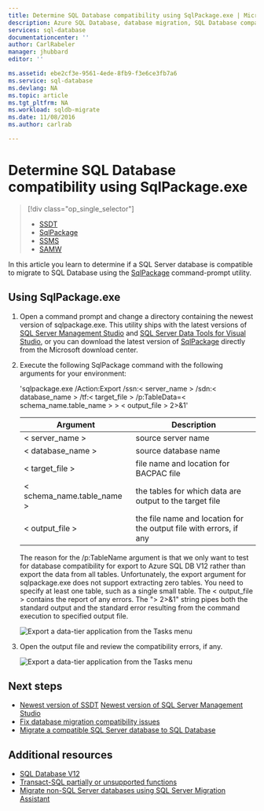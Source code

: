 ```yaml
---
title: Determine SQL Database compatibility using SqlPackage.exe | Microsoft Docs
description: Azure SQL Database, database migration, SQL Database compatibility, SqlPackage
services: sql-database
documentationcenter: ''
author: CarlRabeler
manager: jhubbard
editor: ''

ms.assetid: ebe2cf3e-9561-4ede-8fb9-f3e6ce3fb7a6
ms.service: sql-database
ms.devlang: NA
ms.topic: article
ms.tgt_pltfrm: NA
ms.workload: sqldb-migrate
ms.date: 11/08/2016
ms.author: carlrab

---
```

# Determine SQL Database compatibility using SqlPackage.exe

> [!div class="op_single_selector"]
>- [SSDT](/documentation/articles/sql-database-cloud-migrate-fix-compatibility-issues-ssdt/)
>- [SqlPackage](./sql-database-cloud-migrate-determine-compatibility-sqlpackage.md)
>- [SSMS](./sql-database-cloud-migrate-determine-compatibility-ssms.md)
>- [SAMW](./sql-database-cloud-migrate-fix-compatibility-issues.md)

In this article you learn to determine if a SQL Server database is compatible to migrate to SQL Database using the [SqlPackage](https://msdn.microsoft.com/zh-cn/library/hh550080.aspx) command-prompt utility.

## Using SqlPackage.exe
1. Open a command prompt and change a directory containing the newest version of sqlpackage.exe. This utility ships with the latest versions of [SQL Server Management Studio](https://msdn.microsoft.com/zh-cn/library/mt238290.aspx) and [SQL Server Data Tools for Visual Studio](https://msdn.microsoft.com/zh-cn/library/mt204009.aspx), or you can download the latest version of [SqlPackage](https://www.microsoft.com/en-us/download/details.aspx?id=53876) directly from the Microsoft download center.
2. Execute the following SqlPackage command with the following arguments for your environment:

    'sqlpackage.exe /Action:Export /ssn:< server_name > /sdn:< database_name > /tf:< target_file > /p:TableData=< schema_name.table_name > > < output_file > 2>&1'

    | Argument  | Description  |
    |---|---|
    | < server_name >  | source server name  |
    | < database_name >  | source database name  |
    | < target_file >  | file name and location for BACPAC file  |
    | < schema_name.table_name >  | the tables for which data are output to the target file  |
    | < output_file >  | the file name and location for the output file with errors, if any  |

    The reason for the /p:TableName argument is that we only want to test for database compatibility for export to Azure SQL DB V12 rather than export the data from all tables. Unfortunately, the export argument for sqlpackage.exe does not support extracting zero tables. You need to specify at least one table, such as a single small table. The < output_file > contains the report of any errors. The "> 2>&1" string pipes both the standard output and the standard error resulting from the command execution to specified output file.

    ![Export a data-tier application from the Tasks menu](./media/sql-database-cloud-migrate/TestForCompatibilityUsingSQLPackage01.png)

3. Open the output file and review the compatibility errors, if any. 

    ![Export a data-tier application from the Tasks menu](./media/sql-database-cloud-migrate/TestForCompatibilityUsingSQLPackage02.png)

## Next steps

- [Newest version of SSDT](https://msdn.microsoft.com/zh-cn/library/mt204009.aspx)
[Newest version of SQL Server Management Studio](https://msdn.microsoft.com/zh-cn/library/mt238290.aspx)
- [Fix database migration compatibility issues](./sql-database-cloud-migrate.md#fix-database-migration-compatibility-issues)
- [Migrate a compatible SQL Server database to SQL Database](./sql-database-cloud-migrate.md#migrate-a-compatible-sql-server-database-to-sql-database)

## Additional resources

- [SQL Database V12](./sql-database-v12-whats-new.md)
- [Transact-SQL partially or unsupported functions](./sql-database-transact-sql-information.md)
- [Migrate non-SQL Server databases using SQL Server Migration Assistant](http://blogs.msdn.com/b/ssma/)